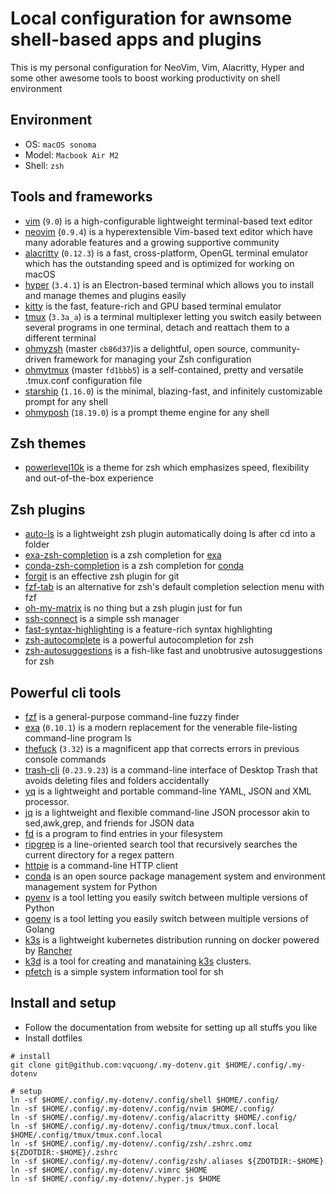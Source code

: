 # Local configuration for awnsome shell-based apps and plugins

This is my personal configuration for NeoVim, Vim, Alacritty, Hyper and some other awesome tools to boost working productivity on shell environment

## Environment

- OS: `macOS sonoma`
- Model: `Macbook Air M2`
- Shell: `zsh`

## Tools and frameworks
- [vim](https://www.vim.org/) (`9.0`) is a high-configurable lightweight terminal-based text editor
- [neovim](https://neovim.io/) (`0.9.4`) is a hyperextensible Vim-based text editor which have many adorable features and a growing supportive community
- [alacritty](https://alacritty.org/) (`0.12.3`) is a fast, cross-platform, OpenGL terminal emulator which has the outstanding speed and is optimized for working on macOS
- [hyper](https://hyper.is/) (`3.4.1`) is an Electron-based terminal which allows you to install and manage themes and plugins easily
- [kitty](https://sw.kovidgoyal.net/kitty/) is the fast, feature-rich and GPU based terminal emulator
- [tmux](https://github.com/tmux/tmux) (`3.3a_a`) is a terminal multiplexer letting you switch easily between several programs in one terminal, detach and reattach them to a different terminal
- [ohmyzsh](https://ohmyz.sh/) (master `cb86d37`)is a delightful, open source, community-driven framework for managing your Zsh configuration
- [ohmytmux](https://github.com/gpakosz/.tmux) (master `fd1bbb5`) is a self-contained, pretty and versatile .tmux.conf configuration file
- [starship](https://starship.rs/) (`1.16.0`) is the minimal, blazing-fast, and infinitely customizable prompt for any shell
- [ohmyposh](https://ohmyposh.dev/) (`18.19.0`) is a prompt theme engine for any shell

## Zsh themes
- [powerlevel10k](https://github.com/romkatv/powerlevel10k) is a theme for zsh which emphasizes speed, flexibility and out-of-the-box experience

## Zsh plugins
- [auto-ls](https://github.com/vqcuong/auto-ls) is a lightweight zsh plugin automatically doing ls after cd into a folder
- [exa-zsh-completion](https://github.com/vqcuong/exa-zsh-completion) is a zsh completion for [exa](https://the.exa.website/)
- [conda-zsh-completion](https://github.com/conda-incubator/conda-zsh-completion) is a zsh completion for [conda](https://docs.conda.io/en/latest/)
- [forgit](https://github.com/wfxr/forgit) is an effective zsh plugin for git
- [fzf-tab](https://github.com/Aloxaf/fzf-tab) is an alternative for zsh's default completion selection menu with fzf
- [oh-my-matrix](https://github.com/amstrad/oh-my-matrix) is no thing but a zsh plugin just for fun
- [ssh-connect](https://github.com/gko/ssh-connect) is a simple ssh manager
- [fast-syntax-highlighting](https://github.com/zdharma-continuum/fast-syntax-highlighting) is a feature-rich syntax highlighting
- [zsh-autocomplete](https://github.com/marlonrichert/zsh-autocomplete) is a powerful autocompletion for zsh
- [zsh-autosuggestions](https://github.com/zsh-users/zsh-autosuggestions) is a fish-like fast and unobtrusive autosuggestions for zsh

## Powerful cli tools
- [fzf](https://github.com/junegunn/fzf) is a general-purpose command-line fuzzy finder
- [exa](https://the.exa.website/) (`0.10.1`) is a modern replacement for the venerable file-listing command-line program ls
- [thefuck](https://github.com/nvbn/thefuck) (`3.32`) is a magnificent app that corrects errors in previous console commands
- [trash-cli](https://github.com/andreafrancia/trash-cli) (`0.23.9.23`) is a command-line interface of Desktop Trash that avoids deleting files and folders accidentally
- [yq](https://github.com/mikefarah/yq) is a lightweight and portable command-line YAML, JSON and XML processor.
- [jq](https://github.com/jqlang/jq) is a lightweight and flexible command-line JSON processor akin to sed,awk,grep, and friends for JSON data
- [fd](https://github.com/sharkdp/fd) is a program to find entries in your filesystem
- [ripgrep](https://github.com/BurntSushi/ripgrep) is a line-oriented search tool that recursively searches the current directory for a regex pattern
- [httpie](https://httpie.io/) is a command-line HTTP client
- [conda](https://docs.conda.io/en/latest/) is an open source package management system and environment management system for Python 
- [pyenv](https://github.com/pyenv/pyenv/) is a tool letting you easily switch between multiple versions of Python
- [goenv](https://github.com/go-nv/goenv/) is a tool letting you easily switch between multiple versions of Golang 
- [k3s](https://k3s.io/) is a lightweight kubernetes distribution running on docker powered by [Rancher](https://www.rancher.com/)
- [k3d](https://github.com/k3d-io/k3d) is a tool for creating and manataining [k3s](https://k3s.io/) clusters.
- [pfetch](https://github.com/dylanaraps/pfetch) is a simple system information tool for sh

## Install and setup
- Follow the documentation from website for setting up all stuffs you like
- Install dotfiles

```
# install
git clone git@github.com:vqcuong/.my-dotenv.git $HOME/.config/.my-dotenv

# setup
ln -sf $HOME/.config/.my-dotenv/.config/shell $HOME/.config/
ln -sf $HOME/.config/.my-dotenv/.config/nvim $HOME/.config/
ln -sf $HOME/.config/.my-dotenv/.config/alacritty $HOME/.config/
ln -sf $HOME/.config/.my-dotenv/.config/tmux/tmux.conf.local $HOME/.config/tmux/tmux.conf.local
ln -sf $HOME/.config/.my-dotenv/.config/zsh/.zshrc.omz ${ZDOTDIR:-$HOME}/.zshrc
ln -sf $HOME/.config/.my-dotenv/.config/zsh/.aliases ${ZDOTDIR:-$HOME} 
ln -sf $HOME/.config/.my-dotenv/.vimrc $HOME
ln -sf $HOME/.config/.my-dotenv/.hyper.js $HOME
```
